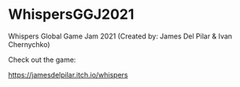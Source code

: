 # WhispersGGJ2021
Whispers Global Game Jam 2021 (Created by: James Del Pilar & Ivan Chernychko)

Check out the game:

https://jamesdelpilar.itch.io/whispers
